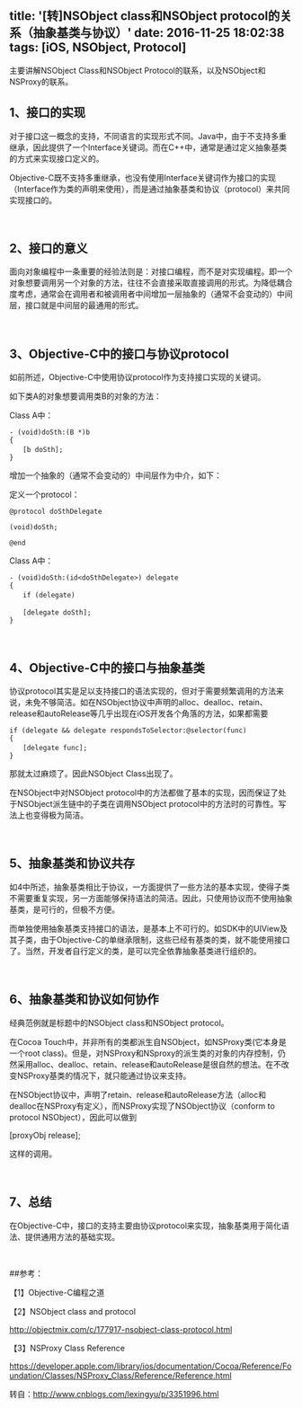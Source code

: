 title: '[转]NSObject class和NSObject protocol的关系（抽象基类与协议）'
date: 2016-11-25 18:02:38
tags: [iOS, NSObject, Protocol]
---

主要讲解NSObject Class和NSObject Protocol的联系，以及NSObject和NSProxy的联系。

<!-- more -->

## 1、接口的实现

对于接口这一概念的支持，不同语言的实现形式不同。Java中，由于不支持多重继承，因此提供了一个Interface关键词。而在C++中，通常是通过定义抽象基类的方式来实现接口定义的。

Objective-C既不支持多重继承，也没有使用Interface关键词作为接口的实现（Interface作为类的声明来使用），而是通过抽象基类和协议（protocol）来共同实现接口的。

 

## 2、接口的意义

面向对象编程中一条重要的经验法则是：对接口编程，而不是对实现编程。即一个对象想要调用另一个对象的方法，往往不会直接采取直接调用的形式。为降低耦合度考虑，通常会在调用者和被调用者中间增加一层抽象的（通常不会变动的）中间层，接口就是中间层的最通用的形式。

 

## 3、Objective-C中的接口与协议protocol

如前所述，Objective-C中使用协议protocol作为支持接口实现的关键词。

如下类A的对象想要调用类B的对象的方法：

Class A中：

```
- (void)doSth:(B *)b
{
　　[b doSth];
}
```

增加一个抽象的（通常不会变动的）中间层作为中介，如下：

定义一个protocol：

```
@protocol doSthDelegate

(void)doSth;

@end
```

Class A中：

```
- (void)doSth:(id<doSthDelegate>) delegate
{
　　if (delegate)

　　[delegate doSth];
}
```

 

## 4、Objective-C中的接口与抽象基类

协议protocol其实是足以支持接口的语法实现的，但对于需要频繁调用的方法来说，未免不够简洁。如在NSObject协议中声明的alloc、dealloc、retain、release和autoRelease等几乎出现在iOS开发各个角落的方法，如果都需要

```
if (delegate && delegate respondsToSelector:@selector(func)
{
　　[delegate func];
}
```

那就太过麻烦了。因此NSObject Class出现了。

在NSObject中对NSObject protocol中的方法都做了基本的实现，因而保证了处于NSObject派生链中的子类在调用NSObject protocol中的方法时的可靠性。写法上也变得极为简洁。

 

## 5、抽象基类和协议共存

如4中所述，抽象基类相比于协议，一方面提供了一些方法的基本实现，使得子类不需要重复实现，另一方面能够保持语法的简洁。因此，只使用协议而不使用抽象基类，是可行的，但极不方便。

而单独使用抽象基类支持接口的语法，是基本上不可行的。如SDK中的UIView及其子类，由于Objective-C的单继承限制，这些已经有基类的类，就不能使用接口了。当然，开发者自行定义的类，是可以完全依靠抽象基类进行组织的。

 

## 6、抽象基类和协议如何协作

经典范例就是标题中的NSObject class和NSObject protocol。

在Cocoa Touch中，并非所有的类都派生自NSObject，如NSProxy类(它本身是一个root class)。但是，对NSProxy和NSproxy的派生类的对象的内存控制，仍然采用alloc、dealloc、retain、release和autoRelease是很自然的想法。在不改变NSProxy基类的情况下，就只能通过协议来支持。

在NSObject协议中，声明了retain、release和autoRelease方法（alloc和dealloc在NSProxy有定义），而NSProxy实现了NSObject协议（conform to protocol NSObject），因此可以做到

[proxyObj release];

这样的调用。

 

## 7、总结

在Objective-C中，接口的支持主要由协议protocol来实现，抽象基类用于简化语法、提供通用方法的基础实现。

 

##参考：

【1】Objective-C编程之道

【2】NSObject class and protocol

http://objectmix.com/c/177917-nsobject-class-protocol.html

【3】NSProxy Class Reference

https://developer.apple.com/library/ios/documentation/Cocoa/Reference/Foundation/Classes/NSProxy_Class/Reference/Reference.html

转自：http://www.cnblogs.com/lexingyu/p/3351996.html